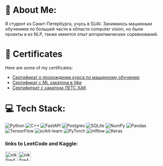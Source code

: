 # 💫 About Me:
Я студент из Санкт-Петербурга, учусь в SUAI. Занимаюсь машинным обучением по большей части в области computer vision, но были проекты и из NLP, также имеется опыт алгоритмических соревнований.

# 📜 Certificates
Here are some of my certificates:

- [Сертификат о прохождении курса по машинному обучению](https://github.com/NIKFIRE4/nikfire4/blob/fcc9f3c07e384913a9632cc053b5140ac5958a58/stepik-certificate-nikitaK-1.png)
- [Сертификат с ML хакатона в Уфе](https://github.com/NIKFIRE4/nikfire4/blob/main/2024_май_Уфа_2_место_хакатон%20(2).pdf)
- [Сертифиткат с хакатона ЛЕТС ХАК](https://github.com/NIKFIRE4/nikfire4/blob/main/IMG_20240621_151936_285%20(1).jpg)

# 💻 Tech Stack:
![Python](https://img.shields.io/badge/python-3670A0?style=for-the-badge&logo=python&logoColor=ffdd54) ![C++](https://img.shields.io/badge/c++-%2300599C.svg?style=for-the-badge&logo=c%2B%2B&logoColor=white) ![FastAPI](https://img.shields.io/badge/FastAPI-005571?style=for-the-badge&logo=fastapi) ![Postgres](https://img.shields.io/badge/postgres-%23316192.svg?style=for-the-badge&logo=postgresql&logoColor=white) ![SQLite](https://img.shields.io/badge/sqlite-%2307405e.svg?style=for-the-badge&logo=sqlite&logoColor=white) ![NumPy](https://img.shields.io/badge/numpy-%23013243.svg?style=for-the-badge&logo=numpy&logoColor=white) ![Pandas](https://img.shields.io/badge/pandas-%23150458.svg?style=for-the-badge&logo=pandas&logoColor=white) ![TensorFlow](https://img.shields.io/badge/TensorFlow-%23FF6F00.svg?style=for-the-badge&logo=TensorFlow&logoColor=white) ![scikit-learn](https://img.shields.io/badge/scikit--learn-%23F7931E.svg?style=for-the-badge&logo=scikit-learn&logoColor=white) ![PyTorch](https://img.shields.io/badge/PyTorch-%23EE4C2C.svg?style=for-the-badge&logo=PyTorch&logoColor=white) ![mlflow](https://img.shields.io/badge/mlflow-%23d9ead3.svg?style=for-the-badge&logo=numpy&logoColor=blue) ![Keras](https://img.shields.io/badge/Keras-%23D00000.svg?style=for-the-badge&logo=Keras&logoColor=white)

<h3 align="left">links to LeetCode and Kaggle:</h3>
<p align="left">
<a href="https://kaggle.com/nikfire4" target="blank"><img align="center" src="https://raw.githubusercontent.com/rahuldkjain/github-profile-readme-generator/master/src/images/icons/Social/kaggle.svg" alt="nikfire4" height="30" width="40" /></a>
<a href="https://www.leetcode.com/nikfire4" target="blank"><img align="center" src="https://raw.githubusercontent.com/rahuldkjain/github-profile-readme-generator/master/src/images/icons/Social/leet-code.svg" alt="nikfire4" height="30" width="40" /></a>
</p>


